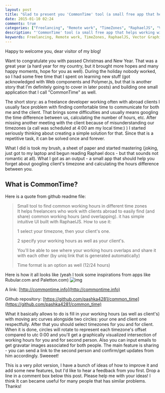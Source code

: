 ```yaml
---
layout: post
title: "Glad to present you 'CommonTime' tool (a small free app that helps working with people from different timezones)"
date: 2015-01-10 02:24
comments: true
categories: ["Freelancing", "Remote work", "TimeZones", "RaphaelJS", "Vector Graphics"]
description: "'CommonTime' tool (a small free app that helps working with people from different timezones)"
keywords: Freelancing, Remote work, TimeZones, RaphaelJS, Vector Graphics, small apps, Pavlo Sirous, Web design, freelancing, remote work, vector design, vector graphics
---
```


Happy to welcome you, dear visitor of my blog!

Want to congratulate you with passed Christmas and New Year. That was a great year (a hard year for my country, but it brought more hopes and many happy moments, hope for you as well).
During the holiday nobody worked, so I had some free time that I spent on learning new stuff (got acknowledged with Web components and Polymer.js, but that is another story that I'm definitely going to cover in later posts) and building one small application that I call "CommonTime" as well.

<!-- More -->

The short story: as a freelance developer working often with abroad clients I usually face problem with finding comfortable time to communicate for both me and the client. That brings some difficulties and usually means googling the time difference between us, calculating the number of hours, etc. After missing another meeting with the client because of misunderstanding our timezones (a call was scheduled at 4:00 am my local time:) ) I started seriously thinking about creating a simple solution for that.
Since that is a repetitive task, it can be solved once and forever. 

What I did is took my brush, a sheet of paper and started mastering (joking, just got to my laptop and begun reading Raphael docs - but that sounds not romantic at all). What I got as an output - a small app that should help you forget about googling client's timezone and calculating the hours difference between you.

What is CommonTime?
---------
Here is a quote from github readme file:

> Small tool to find common working hours in different time zones  
> It helps freelancers who work with clients abroad to easily find (and share) common working hours (and overlapping).
> it has simple intuitive UI built with RaphaelJS.
> How to use it:
>
> 1 select your timezone, then your client's one.
> 
> 2 specify your working hours as well as your client's.
> 
> You'll be able to see where your working hours overlaps and share it with each other 
(by uniq link that is generated automatically)
> 
> Time format is an option as well (12/24 hours)


Here is how it all looks like (yeah I took some inspirations from apps like Rubular.com and Paletton.com)
![img](http://gdurl.com/e7H1)

A link:
[http://commontime.info](http://commontime.info)

Github repository:
[https://github.com/pashka4281/common_time](https://github.com/pashka4281/common_time)


What it basically allows to do is fill in your working hours (as well as client's) with moving arc curves alongside two circles: your one and client one respectfully.
After that you should select timezones for you and for client. When it is done, circles will rotate to represent each timezone's offset compared to utc 0:00
and you'll get a graphically visualized intersection of working hours for you and for second person. Also you can input emails to get gravatar images associated for both people.
The main feature is sharing - you can send a link to the second person and confirm/get updates from him accordingly.
Sweeeet!


This is a very pilot version, I have a bunch of ideas of how to improve it and add some new features, but I'd like to hear a feedback from you first. Drop a line in a comment box below this post.
Please help me with your ideas! I think It can became useful for many people that has similar problems.
Thanks!